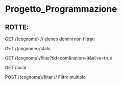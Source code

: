 # Progetto_Programmazione
## ROTTE:
GET /{cognome} // elenco domini non filtrati

GET /{cognome}/stats

GET /{cognome}/filter?tld=com&nation=it&alive=true

GET /local

POST /{cognome}/filter  // Filtro multiplo
